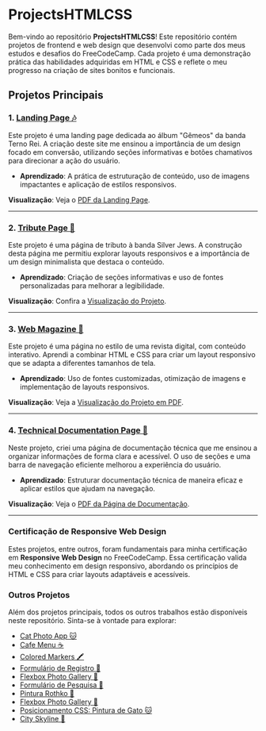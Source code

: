 # ProjectsHTMLCSS

Bem-vindo ao repositório **ProjectsHTMLCSS**! Este repositório contém projetos de frontend e web design que desenvolvi como parte dos meus estudos e desafios do FreeCodeCamp. Cada projeto é uma demonstração prática das habilidades adquiridas em HTML e CSS e reflete o meu progresso na criação de sites bonitos e funcionais.

## Projetos Principais

### 1. [Landing Page 🎶](https://github.com/GHERARDI-JOAO/ProjectsHTMLCSS/tree/main/ProductLandingPage)

Este projeto é uma landing page dedicada ao álbum "Gêmeos" da banda Terno Rei. A criação deste site me ensinou a importância de um design focado em conversão, utilizando seções informativas e botões chamativos para direcionar a ação do usuário.

- **Aprendizado**: A prática de estruturação de conteúdo, uso de imagens impactantes e aplicação de estilos responsivos.

**Visualização**: Veja o [PDF da Landing Page](https://github.com/GHERARDI-JOAO/ProjectsHTMLCSS/blob/main/ProductLandingPage/LandingPage.pdf).

---

### 2. [Tribute Page 🎸](https://github.com/GHERARDI-JOAO/ProjectsHTMLCSS/tree/main/tributePage)

Este projeto é uma página de tributo à banda Silver Jews. A construção desta página me permitiu explorar layouts responsivos e a importância de um design minimalista que destaca o conteúdo.

- **Aprendizado**: Criação de seções informativas e uso de fontes personalizadas para melhorar a legibilidade.

**Visualização**: Confira a [Visualização do Projeto](https://github.com/GHERARDI-JOAO/ProjectsHTMLCSS/blob/main/tributePage/Silver%20Jews.pdf).

---

### 3. [Web Magazine 📰](https://github.com/GHERARDI-JOAO/ProjectsHTMLCSS/tree/main/webMagazine)

Este projeto é uma página no estilo de uma revista digital, com conteúdo interativo. Aprendi a combinar HTML e CSS para criar um layout responsivo que se adapta a diferentes tamanhos de tela.

- **Aprendizado**: Uso de fontes customizadas, otimização de imagens e implementação de layouts responsivos.

**Visualização**: Veja a [Visualização do Projeto em PDF](https://github.com/GHERARDI-JOAO/ProjectsHTMLCSS/blob/main/webMagazine/Magazine.pdf).

---

### 4. [Technical Documentation Page 📄](https://github.com/GHERARDI-JOAO/ProjectsHTMLCSS/tree/main/TechnicalDocumentation)

Neste projeto, criei uma página de documentação técnica que me ensinou a organizar informações de forma clara e acessível. O uso de seções e uma barra de navegação eficiente melhorou a experiência do usuário.

- **Aprendizado**: Estruturar documentação técnica de maneira eficaz e aplicar estilos que ajudam na navegação.

**Visualização**: Veja o [PDF da Página de Documentação](https://github.com/GHERARDI-JOAO/ProjectsHTMLCSS/blob/main/technicalDocumentation/Documentation.pdf).

---

### Certificação de Responsive Web Design

Estes projetos, entre outros, foram fundamentais para minha certificação em **Responsive Web Design** no FreeCodeCamp. Essa certificação valida meu conhecimento em design responsivo, abordando os princípios de HTML e CSS para criar layouts adaptáveis e acessíveis.

### Outros Projetos

Além dos projetos principais, todos os outros trabalhos estão disponíveis neste repositório. Sinta-se à vontade para explorar:

- [Cat Photo App 🐱](https://github.com/GHERARDI-JOAO/ProjectsHTMLCSS/tree/main/Site_GatinhosHTML)
- [Cafe Menu ☕](https://github.com/GHERARDI-JOAO/ProjectsHTMLCSS/tree/main/MenuCoffeeHTML_CSS)
- [Colored Markers 🖍️](https://github.com/GHERARDI-JOAO/ProjectsHTMLCSS/tree/main/markersColors)
- [Formulário de Registro 📝](https://github.com/GHERARDI-JOAO/ProjectsHTMLCSS/tree/main/formulario)
- [Flexbox Photo Gallery 📸](https://github.com/GHERARDI-JOAO/ProjectsHTMLCSS/tree/main/FlexboxGallery)
- [Formulário de Pesquisa 📝](https://github.com/GHERARDI-JOAO/ProjectsHTMLCSS/tree/main/FormularioPesquisa)
- [Pintura Rothko 🎨](https://github.com/GHERARDI-JOAO/ProjectsHTMLCSS/tree/main/rothko)
- [Flexbox Photo Gallery 📸](https://github.com/GHERARDI-JOAO/ProjectsHTMLCSS/tree/main/FlexboxGallery)
- [Posicionamento CSS: Pintura de Gato 🐱](https://github.com/GHERARDI-JOAO/ProjectsHTMLCSS/tree/main/Cat_Painting)
- [City Skyline 🌆](https://github.com/GHERARDI-JOAO/ProjectsHTMLCSS/tree/main/CitySkyline)


